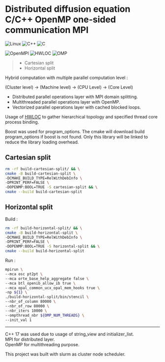 # Distributed diffusion equation C/C++ OpenMP one-sided communication MPI

![Linux](https://img.shields.io/badge/Linux-FCC624?style=for-the-badge&logo=linux&logoColor=black) ![C++](https://img.shields.io/badge/c++-%2300599C.svg?style=for-the-badge&logo=c%2B%2B&logoColor=white) ![C](https://img.shields.io/badge/c-%2300599C.svg?style=for-the-badge&logo=c&logoColor=white)

![OpenMPI](https://img.shields.io/badge/OpenMPI-%23f01742.svg?style=for-the-badge&logoColor=white) ![HWLOC](https://img.shields.io/badge/HWLOC-%23f01742.svg?style=for-the-badge&logoColor=white) ![OMP](https://img.shields.io/badge/OpenMp-%23316192.svg?style=for-the-badge)


> - Cartesian split
> - Horizontal split

Hybrid computation with multiple parallel computation level :

(Cluster level) -> (Machine level) -> (CPU Level) -> (Core Level)

- Distributed parallel operations layer with MPI domain splitting.
- Multithreaded parallel operations layer with OpenMP.
- Vectorized parallel operations layer with cached blocked loops.

Usage of [HWLOC](https://www.open-mpi.org/projects/hwloc/) to gather hierarchical topology and specified thread core process binding.

Boost was used for program_options.
The cmake will download build program_options if boost is not found.
Only this library will be linked to reduce the library loading overhead.

## Cartesian split

```bash
rm -rf build-cartesian-split/ && \
cmake -B build-cartesian-split \
-DCMAKE_BUILD_TYPE=RelWithDebInfo \
-DPRINT_PERF=FALSE \
-DOPENMP:BOOL=TRUE -S cartesian-split && \
cmake --build build-cartesian-split
```

## Horizontal split

Build :

```bash
rm -rf build-horizontal-split/ && \
cmake -B build-horizontal-split \
-DCMAKE_BUILD_TYPE=RelWithDebInfo \
-DPRINT_PERF=FALSE \
-DOPENMP:BOOL=TRUE -S horizontal-split && \
cmake --build build-horizontal-split
```

Run :

```bash
mpirun \
--mca osc pt2pt \
--mca orte_base_help_aggregate false \
--mca btl_openib_allow_ib true \
--mca opal_common_ucx_opal_mem_hooks true \
-np ${1} \
./build-horizontal-split/bin/stencil \
--nbr_of_column 80000 \
--nbr_of_row 80000 \
--nbr_iters 10000 \
--ompthread_nbr ${OMP_NUM_THREADS} \
--init_val 1
```


---

C++ 17 was used due to usage of string_view and initializer_list.\
MPI for distributed layer.\
OpenMP for multithreading purpose.

This project was built with slurm as cluster node scheduler.
